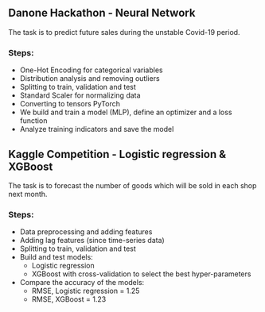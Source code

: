 
## Danone Hackathon - Neural Network

The task is to predict future sales during the unstable Covid-19 period.

### Steps:

- One-Hot Encoding for categorical variables
- Distribution analysis and removing outliers
- Splitting to train, validation and test
- Standard Scaler for normalizing data
- Converting to tensors PyTorch
- We build and train a model (MLP), define an optimizer and a loss function
- Analyze training indicators and save the model

## Kaggle Competition - Logistic regression & XGBoost

The task is to forecast the number of goods which will be sold in each shop next month.

### Steps:

- Data preprocessing and adding features
- Adding lag features (since time-series data)
- Splitting to train, validation and test
- Build and test models:
     - Logistic regression
     - XGBoost with cross-validation to select the best hyper-parameters
- Compare the accuracy of the models:
     - RMSE, Logistic regression = 1.25
     - RMSE, XGBoost = 1.23
